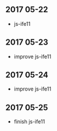 ## 2017 05-22
* js-ife11

## 2017 05-23
* improve js-ife11

## 2017 05-24
* improve js-ife11

## 2017 05-25
* finish js-ife11

